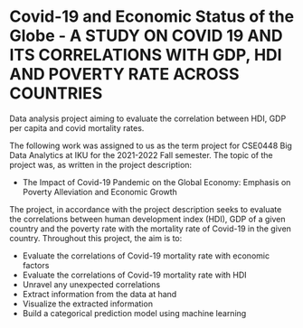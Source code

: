 # Covid-19 and Economic Status of the Globe - A STUDY ON COVID 19 AND ITS CORRELATIONS WITH GDP, HDI AND POVERTY RATE ACROSS COUNTRIES
Data analysis project aiming to evaluate the correlation between HDI, GDP per capita and covid mortality rates.

The following work was assigned to us as the term project for CSE0448 Big Data Analytics at IKU for the 2021-2022 Fall semester.
The topic of the project was, as written in the project description:
- The Impact of Covid-19 Pandemic on the Global Economy: Emphasis on Poverty Alleviation and Economic Growth

The project, in accordance with the project description seeks to evaluate the correlations between human development index (HDI), GDP of a given country and the poverty rate with the mortality rate of Covid-19 in the given country.
Throughout this project, the aim is to:
- Evaluate the correlations of Covid-19 mortality rate with economic factors
- Evaluate the correlations of Covid-19 mortality rate with HDI
- Unravel any unexpected correlations
- Extract information from the data at hand
- Visualize the extracted information
- Build a categorical prediction model using machine learning

